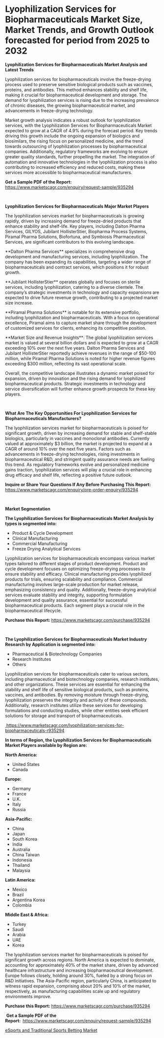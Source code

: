 <p><h1>Lyophilization Services for Biopharmaceuticals Market Size, Market Trends, and Growth Outlook forecasted for period from 2025 to 2032</h1></p><p><strong>Lyophilization Services for Biopharmaceuticals Market Analysis and Latest Trends</strong></p>
<p><p>Lyophilization services for biopharmaceuticals involve the freeze-drying process used to preserve sensitive biological products such as vaccines, proteins, and antibodies. This method enhances stability and shelf life, making it crucial for biopharmaceutical development and storage. The demand for lyophilization services is rising due to the increasing prevalence of chronic diseases, the growing biopharmaceutical market, and advancements in freeze-drying technology.</p><p>Market growth analysis indicates a robust outlook for lyophilization services, with the Lyophilization Services for Biopharmaceuticals Market expected to grow at a CAGR of 4.9% during the forecast period. Key trends driving this growth include the ongoing expansion of biologics and biosimilars, the rising focus on personalized medicine, and the trend towards outsourcing of lyophilization processes by biopharmaceutical companies. Additionally, regulatory frameworks are evolving to ensure greater quality standards, further propelling the market. The integration of automation and innovative technologies in the lyophilization process is also contributing to increased efficiency and reduced costs, making these services more accessible to biopharmaceutical manufacturers.</p></p>
<p><strong>Get a Sample PDF of the Report:&nbsp;</strong> <a href="https://www.marketscagr.com/enquiry/request-sample/935294?utm_campaign=2113&utm_medium=2&utm_source=Github&utm_content=ia&utm_term=07032025&utm_id=lyophilization-services-for-biopharmaceuticals">https://www.marketscagr.com/enquiry/request-sample/935294</a></p>
<p>&nbsp;</p>
<p><strong>Lyophilization Services for Biopharmaceuticals Major Market Players</strong></p>
<p><p>The lyophilization services market for biopharmaceuticals is growing rapidly, driven by increasing demand for freeze-dried products that enhance stability and shelf-life. Key players, including Dalton Pharma Services, GILYOS, Jubilant HollisterStier, Biopharma Process Systems, Piramal Pharma Solutions, Biofortuna, and Symbiosis Pharmaceutical Services, are significant contributors to this evolving landscape.</p><p>**Dalton Pharma Services** specializes in comprehensive drug development and manufacturing services, including lyophilization. The company has been expanding its capabilities, targeting a wider range of biopharmaceuticals and contract services, which positions it for robust growth.</p><p>**Jubilant HollisterStier** operates globally and focuses on sterile services, including lyophilization, catering to a diverse clientele. The company’s strategic investments in technology and capacity expansions are expected to drive future revenue growth, contributing to a projected market size increase.</p><p>**Piramal Pharma Solutions** is notable for its extensive portfolio, including lyophilization and biopharmaceuticals. With a focus on operational excellence, Piramal aims to capture market share through the development of customized services for clients, enhancing its competitive position.</p><p>**Market Size and Revenue Insights**: The global lyophilization services market is valued at several billion dollars and is expected to grow at a CAGR exceeding 10% over the next five years. Dalton Pharma Services and Jubilant HollisterStier reportedly achieve revenues in the range of $50-100 million, while Piramal Pharma Solutions is noted for higher revenue figures exceeding $300 million, reflecting its vast operational scale.</p><p>Overall, the competitive landscape illustrates a dynamic market poised for expansion, driven by innovation and the rising demand for lyophilized biopharmaceutical products. Strategic investments in technology and service diversification will further enhance growth prospects for these key players.</p></p>
<p>&nbsp;</p>
<p><strong>What Are The Key Opportunities For Lyophilization Services for Biopharmaceuticals Manufacturers?</strong></p>
<p><p>The lyophilization services market for biopharmaceuticals is poised for significant growth, driven by increasing demand for stable and shelf-stable biologics, particularly in vaccines and monoclonal antibodies. Currently valued at approximately $3 billion, the market is projected to expand at a CAGR of around 10% over the next five years. Factors such as advancements in freeze-drying technologies, rising investments in biopharmaceutical R&D, and stringent quality assurance needs are fueling this trend. As regulatory frameworks evolve and personalized medicine gains traction, lyophilization services will play a crucial role in enhancing drug efficacy and shelf life, reflecting a positive future outlook.</p></p>
<p><strong>Inquire or Share Your Questions If Any Before Purchasing This Report:</strong> <a href="https://www.marketscagr.com/enquiry/pre-order-enquiry/935294?utm_campaign=2113&utm_medium=2&utm_source=Github&utm_content=ia&utm_term=07032025&utm_id=lyophilization-services-for-biopharmaceuticals">https://www.marketscagr.com/enquiry/pre-order-enquiry/935294</a></p>
<p>&nbsp;</p>
<p><strong>Market Segmentation</strong></p>
<p><strong>The Lyophilization Services for Biopharmaceuticals Market Analysis by types is segmented into:</strong></p>
<p><ul><li>Product & Cycle Development</li><li>Clinical Manufacturing</li><li>Commercial Manufacturing</li><li>Freeze Drying Analytical Services</li></ul></p>
<p><p>Lyophilization services for biopharmaceuticals encompass various market types tailored to different stages of product development. Product and cycle development focuses on optimizing freeze-drying processes to ensure stability and efficacy. Clinical manufacturing provides lyophilized products for trials, ensuring scalability and compliance. Commercial manufacturing involves large-scale production for market release, emphasizing consistency and quality. Additionally, freeze-drying analytical services evaluate stability and integrity, supporting formulation development and quality assurance, essential for successful biopharmaceutical products. Each segment plays a crucial role in the biopharmaceutical lifecycle.</p></p>
<p><strong>Purchase this Report:&nbsp;</strong><a href="https://www.marketscagr.com/purchase/935294?utm_campaign=2113&utm_medium=2&utm_source=Github&utm_content=ia&utm_term=07032025&utm_id=lyophilization-services-for-biopharmaceuticals">https://www.marketscagr.com/purchase/935294</a></p>
<p>&nbsp;</p>
<p><strong>The Lyophilization Services for Biopharmaceuticals Market Industry Research by Application is segmented into:</strong></p>
<p><ul><li>Pharmaceutical & Biotechnology Companies</li><li>Research Institutes</li><li>Others</li></ul></p>
<p><p>Lyophilization services for biopharmaceuticals cater to various sectors, including pharmaceutical and biotechnology companies, research institutes, and other organizations. These services are essential for enhancing the stability and shelf life of sensitive biological products, such as proteins, vaccines, and antibodies. By removing moisture through freeze-drying, lyophilization preserves the integrity and activity of these compounds. Additionally, research institutes utilize these services for developing formulations and conducting studies, while other entities seek efficient solutions for storage and transport of biopharmaceuticals.</p></p>
<p><a href="https://www.marketscagr.com/lyophilization-services-for-biopharmaceuticals-r935294?utm_campaign=2113&utm_medium=2&utm_source=Github&utm_content=ia&utm_term=07032025&utm_id=lyophilization-services-for-biopharmaceuticals">&nbsp;https://www.marketscagr.com/lyophilization-services-for-biopharmaceuticals-r935294</a></p>
<p><strong>In terms of Region, the Lyophilization Services for Biopharmaceuticals Market Players available by Region are:</strong></p>
<p>
    <p> <strong> North America: </strong>
        <ul>
            <li>United States</li>
            <li>Canada</li>
        </ul>
        </p> 
    <p> <strong> Europe: </strong>
        <ul>
            <li>Germany</li>
            <li>France</li>
            <li>U.K.</li>
            <li>Italy</li>
            <li>Russia</li>
        </ul>
        </p> 
    <p> <strong> Asia-Pacific: </strong>
        <ul>
            <li>China</li>
            <li>Japan</li>
            <li>South Korea</li>
            <li>India</li>
            <li>Australia</li>
            <li>China Taiwan</li>
            <li>Indonesia</li>
            <li>Thailand</li>
            <li>Malaysia</li>
        </ul>
        </p> 
    <p> <strong> Latin America: </strong>
        <ul>
            <li>Mexico</li>
            <li>Brazil</li>
            <li>Argentina Korea</li>
            <li>Colombia</li>
        </ul>
        </p> 
    <p> <strong> Middle East & Africa: </strong>
        <ul>
            <li>Turkey</li>
            <li>Saudi</li>
            <li>Arabia</li>
            <li>UAE</li>
            <li>Korea</li>
        </ul>
    </p>
    </p>
<p><p>The lyophilization services market for biopharmaceuticals is poised for significant growth across regions. North America is expected to dominate, accounting for approximately 40% of the market share, driven by advanced healthcare infrastructure and increasing biopharmaceutical development. Europe follows closely, holding around 30%, fueled by a strong focus on R&D initiatives. The Asia-Pacific region, particularly China, is anticipated to witness rapid expansion, comprising about 20% and 10% of the market, respectively, as manufacturing capabilities scale up and regulatory environments improve.</p></p>
<p><strong>Purchase this Report: </strong><a href="https://www.marketscagr.com/purchase/935294?utm_campaign=2113&utm_medium=2&utm_source=Github&utm_content=ia&utm_term=07032025&utm_id=lyophilization-services-for-biopharmaceuticals">https://www.marketscagr.com/purchase/935294</a></p>
<p>&nbsp;<strong>Get a Sample PDF of the Report:&nbsp;&nbsp;</strong><a href="https://www.marketscagr.com/enquiry/request-sample/935294?utm_campaign=2113&utm_medium=2&utm_source=Github&utm_content=ia&utm_term=07032025&utm_id=lyophilization-services-for-biopharmaceuticals">https://www.marketscagr.com/enquiry/request-sample/935294</a></p>
<p><strong></strong></p>
<p><p><a href="https://github.com/mharielmesa/Market-Research-Report-List-5/blob/main/esports-and-traditional-sports-betting-market.md?utm_campaign=2113&utm_medium=2&utm_source=Github&utm_content=ia&utm_term=07032025&utm_id=lyophilization-services-for-biopharmaceuticals">eSports and Traditional Sports Betting Market</a></p></p>